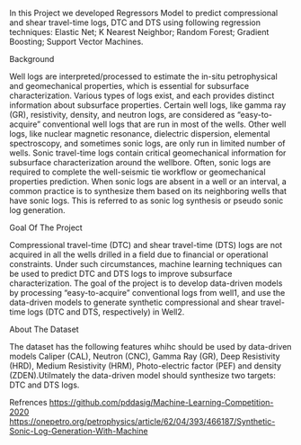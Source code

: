 In this Project we developed Regressors Model to predict compressional and shear travel-time logs, DTC and DTS using following regression techniques: Elastic Net; K Nearest Neighbor; Random Forest; Gradient Boosting; Support 
Vector Machines.

Background

Well logs are interpreted/processed to estimate the in-situ petrophysical and geomechanical properties, which is essential for subsurface characterization. Various types of logs exist, and each provides distinct information about subsurface properties. Certain well logs, like gamma ray (GR), resistivity, density, and neutron logs, are considered as “easy-to-acquire” conventional well logs that are run in most of the 
wells. Other well logs, like nuclear magnetic resonance, dielectric dispersion, elemental spectroscopy, and sometimes sonic logs, are only run in limited number of wells.
Sonic travel-time logs contain critical geomechanical information for subsurface characterization around the wellbore. Often, sonic logs are required to complete the well-seismic tie workflow or geomechanical properties prediction. When sonic logs are absent in a well or an interval, a common practice is to 
synthesize them based on its neighboring wells that have sonic logs. This is referred to as sonic log synthesis or pseudo sonic log generation.

Goal Of The Project

Compressional travel-time (DTC) and shear travel-time (DTS) logs are not acquired in all the wells drilled 
in a field due to financial or operational constraints. Under such circumstances, machine learning 
techniques can be used to predict DTC and DTS logs to improve subsurface characterization. The goal of 
the project is to develop data-driven models by processing “easy-to-acquire” conventional logs from 
well1, and use the data-driven models to generate synthetic compressional and shear travel-time logs 
(DTC and DTS, respectively) in Well2.

About The Dataset

The dataset has the following features whihc should be used by data-driven models Caliper (CAL), Neutron (CNC), 
Gamma Ray (GR), Deep Resistivity (HRD), Medium Resistivity (HRM), Photo-electric factor (PEF) and 
density (ZDEN).Utilmately the data-driven model should synthesize two targets: DTC and DTS logs.

Refrences
https://github.com/pddasig/Machine-Learning-Competition-2020
https://onepetro.org/petrophysics/article/62/04/393/466187/Synthetic-Sonic-Log-Generation-With-Machine


